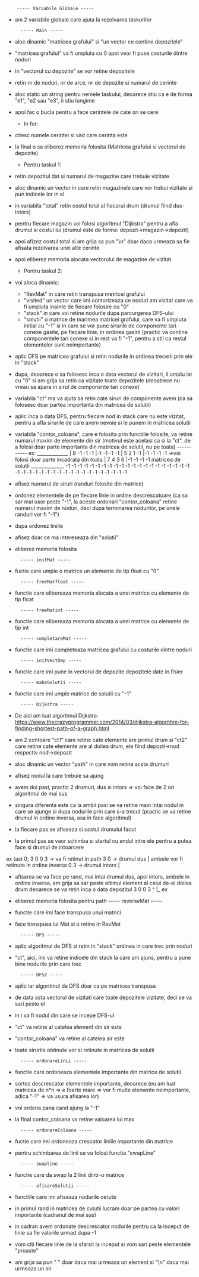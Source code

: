         ----- Variabile Globale -----
- am 2 variabile globale care ajuta la rezolvarea taskurilor

        ----- Main -----
- aloc dinamic "matricea grafului" si "un vector ce contine depozitele"
- "matricea grafului" va fi umpluta cu 0 apoi veor fi puse costurile dintre noduri
- in "vectorul cu depozite" se vor retine depozitele
- retin nr de noduri, nr de arce, nr de depozite si numarul de cerinte
- aloc static un string pentru nemele taskului, deoarece stiu ca e de forma "e1", "e2 sau "e3", ii stiu lungime
- apoi fac o bucla pentru a face cerintele de cate ori se cere
    * In for:
- citesc numele cerintei si vad care cerinta este

- la final o sa eliberez memoria folosita (Matricea grafului si vectorul de depozite)

    * Pentru taskul 1:
- retin depozitul dat si numarul de magazine care trebuie vizitate
- aloc dinamic un vector in care retin magazinele care vor trebui vizitate si pun indicele lor in el
- in variabila "total" retin costul total al fiecarui drum (drumul fiind dus-intors)
- pentru fiecare magazin voi folosi algoritmul "Dijkstra" pentru a afla drumul si costul lui (drumul este de forma: depozit->magazin->depozit)
- apoi afizez costul total si am grija sa pun "\n" doar daca urmeaza sa fie afisata rezolvarea unei alte cerinte
- apoi eliberez memoria alocata vectorului de magazine de vizitat

    * Pentru taskul 2:
- voi aloca dinamic:
    - "RevMat" in care retin transpusa metricei grafului
    - "visited" un vector care imi contorizeaza ce noduri am vizitat care va fi umpluta inainte de fiecare folosire cu "0"
    - "stack" in care voi retine nodurile dupa parcurgerea DFS-ului
    - "solutii" o matrice de marimea matricei grafului, care va fi umpluta initial cu "-1" si in care se vor pune sirurile de componente tari conexe gasite, pe fiecare linie, in ordinea gasirii (practic va contine componentele tari conexe si in rest va fi "-1", pentru a stii ca restul elementelor sunt neimportante)
- aplic DFS pe matricea grafului si retin nodurile in ordinea trecerii prin ele in "stack"
- dupa, deoarece o sa folosesc inca o data vectorul de vizitari, il umplu iar cu "0" si am grija sa retin ca vizitate toate depozitele (deoatrece nu vreau sa apara in sirul de componente tari conexe)
- variabila "ct" ma va ajuta sa retin cate siruri de componente avem (ca sa folosesc doar partea importanta din matricea de solutii)
- aplic inca o data DFS, pentru fiecare nod in stack care nu este vizitat, pentru a afla sirurile de care avem nevoie si le punem in matricea solutii
- variabila "contor_coloana", care e folosita prin functiile folosite, va retine numarul maxim de elemente din sir (motivul este acelasi ca si la "ct", de a folosi doar parte importanta din matricea de solutii, nu pe toata)
----------- ex:
            _____________
            | 8 -1 -1 -1 |-1 -1 -1 -1 
            | 5  2  1 -1 |-1 -1 -1 -1           ->voi folosi doar parte incadrata din toata
            | 7  4  3  6 |-1 -1 -1 -1             matricea de solutii
            ______________
             -1 -1 -1 -1  -1 -1 -1 -1
             -1 -1 -1 -1  -1 -1 -1 -1
             -1 -1 -1 -1  -1 -1 -1 -1
             -1 -1 -1 -1  -1 -1 -1 -1
             -1 -1 -1 -1  -1 -1 -1 -1

- afisez numarul de siruri (randuri folosite din matrice)
- ordonez elementele de pe fiecare linie in ordine descrescatoare (ca sa sar mai usor peste "-1", la aceste ordonari "contor_coloana" retine numarul maxim de noduri, deci dupa terminarea nodurilor, pe unele randuri vor fi "-1")
- dupa ordonez liniile
- afisez doar ce ma intereseaza din "solutii"
- eliberez memoria folosita

        ----- initMat -----
- fuctie care umple o matrice un elemente de tip float cu "0"

        ----- freeMatfloat -----
- functie care elibereaza memoria alocata a unei matrice cu elemente de tip float

        ----- freeMatint -----
- functie care elibereaza memoria alocata a unei matrice cu elemente de tip int

        ----- completareMat -----
- functie care imi completeaza matricea grafului cu costurile dintre noduri

        ----- initVectDep -----
- functie care imi pune in vectorul de depozite depozitele date in fisier

        ----- makeSolutii -----
- functie care imi umple matrice de solutii cu "-1"

        ----- Dijkstra -----
- De aici am luat algoritmul Dijkstra: https://www.thecrazyprogrammer.com/2014/03/dijkstra-algorithm-for-finding-shortest-path-of-a-graph.html
- am 2 contoare "ct1" care retine cate elemente are primul drum si "ct2" care retine cate elemente are al doilea drum, ele fiind depozit->nod respectiv nod->depozit
- aloc dinamic un vector "path" in care vom retine acste drumuri
- afisez nodul la care trebuie sa ajung
- avem doi pasi, practic 2 drumuri, dus si intors => voi face de 2 ori algoritmul de mai sus
- singura diferenta este ca la ambii pasi se va retine main intai nodul in care se ajunge si dupa nodurile prin care s-a trecut (practic se va retine drumul in ordine inversa, asa in face algoritmul)
- la fiecare pas se afiseaza si costul drumului facut
- la primul pas se vaor schimba si startul cu endul intre ele pentru a putea face si drumul de intoarcere

ex tast 0;
            3 0 0 3 -> va fi retinut in path
            3 0 -> drumul dus            | ambele vor fi retinute in ordine inversa
            0 3 -> drumul intors         |

- afisarea se va face pe rand, mai intai drumul dus, apoi intors, ambele in ordine inversa, am grija sa sar peste eltimul element al celui de-al doilea drum deoarece se va retin inca o data depozitul
            3 0 0 3
                  ^
                  |_ ex

- eliberez memoria folosita pentru path
        ----- reverseMat -----
- functie care imi face transpusa unui matrici
- face transpusa lui Mat si o retine in RevMat

        ----- DFS -----
- aplic algoritmul de DFS si retin in "stack" ordinea in care trec prin noduri
- "ct", aici, imi va retine indicele din stack la care am ajuns, pentru a pune bine nodurile prin care trec

        ----- DFS2 -----
- aplic iar algoritmul de DFS doar ca pe matricea transpusa 
- de data asta vectorul de vizitati care toate depozitele vizitate, deci se va sari peste el
- in i va fi nodul din care se incepe DFS-ul
- "ct" va retine al catelea element din sir este
- "contor_coloana" va retine al catelea sir este
- toate sirurile obtinute vor si retinute in matricea de solutii

        ----- ordonareLinii -----
- functie care ordoneaza elementele importante din matrice de solutii
- sortez descrescator elementele importante, deoarece (eu am luat matricea de n*n => e foarte mare => vor fi multe elemente neimportante, adica "-1" => va usura afisarea lor)
- voi ordona pana cand ajung la "-1"
- la final contor_coloana va retine valoarea lui max

        ----- ordonareColoana -----
- fuctie care imi ordoneaza crescator liniile importante din matrice 
- pentru schimbarea de linii se va folosi functia "swapLine"

        ----- swapline -----
- functie care da swap la 2 linii dintr-o matrice

        ----- afisareSolutii -----
- functiile care imi afiseaza nodurile cerute
- in primul rand in matricea de culutii lucram doar pe partea cu valori importante (cadranul de mai sus)
- in cadran avem ordonate descrescator nodurile pentru ca la inceput de linie sa fie valorile urmad dupa -1
- vom citi fiecare linie de la sfarsit la inceput si vom sari peste elementele "proaste"
- am grija sa pun " " doar daca mai urmeaza un element si "\n" daca mai urmeaza un sir
